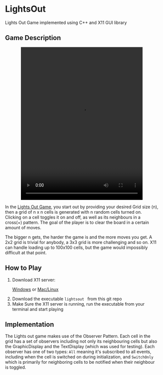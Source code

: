 # LightsOut
Lights Out Game implemented using C++ and X11 GUI library 

## Game Description

<div align="center">
<video width="400" height="500" controls>
  <source src="https://youtube.com/shorts/fIjTR35wz2s" type="video/mp4">
</video>
</div>

In the [Lights Out Game](https://en.wikipedia.org/wiki/Lights_Out_(game)), you start out by providing your desired Grid size (n), then a grid of n x n cells is generated with n random cells turned on. Clicking on a cell toggles it on and off, as well as its neighbours in a cross(+) pattern. The goal of the player is to clear the board in a certain amount of moves. 

The bigger n gets, the harder the game is and the more moves you get. A 2x2 grid is trivial for anybody, a 3x3 grid is more challenging and so on. X11 can handle loading up to 100x100 cells, but the game would impossibly difficult at that point.

## How to Play

<ol>
<li>Download X11 server: 

[Windows](https://sourceforge.net/projects/xming/) or  [Mac/Linux](https://www.cyberciti.biz/faq/apple-osx-mountain-lion-mavericks-install-xquartz-server/)
 </li>
<li> Download the executable <code>lightsout </code> from this git repo</li>
<li>Make Sure the X11 server is running, run the executable from your terminal and start playing </li>
</ol>

## Implementation

The Lights out game makes use of the Observer Pattern. Each cell in the grid has a set of observers including not only its neighbouring cells but also the GraphicDisplay and the TextDisplay (which was used for testing). Each observer has one of two types: <code>All</code> meaning it's subscribed to all events, including when the cell is switched on during initialization, and <code>SwitchOnly</code> which is primarily for neighboring cells to be notified when their neighbour is toggled.